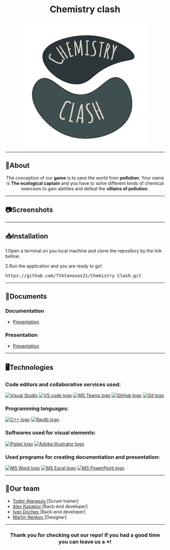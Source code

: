 <h1 align="center">Chemistry clash</h1>
<p align = "center">
<img src = "Chemistry_Clash/assets/Logo.png" alt = "logo" align = "center">
</p>
<hr>
<h2>📰About</h2>
<p align = "center">The conception of our <b>game</b> is to save the world from <b>pollution</b>. Your name is <b>The ecological captain</b> and you have to solve different kinds of chemical exercises to gain abilities and defeat the <b>villains of pollution</b>.
</p>
<hr>
<h2>📷Screenshots</h2>
<hr>
<h2>📥Installation</h2>
<p>1.Open a terminal on you local machine and clone the repository by the link bellow.</p>
<p>2.Run the application and you are ready to go!</p>
<pre>https://github.com/TYAtanasov21/Chemistry_Clash.git</pre>
<hr>
<h2>📃Documents</h2>
<h3>Documentation</h3>
<ul>
<li><a href="documents/Documentation - Chemistry clash.docx" download>Presentation</a></li>
</ul>
<h3>Presentation</h3>
<ul>
<li><a href="documents/Presentation - Chemistry clash.pptx" download>Presentation</a></li>
</ul>
<hr>
<h2>🖥️Technologies</h2>
<h3> Code editors and collaborative services used:</h3>
<p align = "left">
    <a href="https://visualstudio.microsoft.com/vs/"><img src="https://visualstudio.microsoft.com/wp-content/uploads/2021/10/Product-Icon.svg" alt="Visual Studio" width = "50"/></a>
    <a href="https://code.visualstudio.com/"><img src="https://upload.wikimedia.org/wikipedia/commons/thumb/9/9a/Visual_Studio_Code_1.35_icon.svg/2048px-Visual_Studio_Code_1.35_icon.svg.png" alt="VS code logo" width=48px /></a>
    <a href="https://www.microsoft.com/en/microsoft-teams/group-chat-software"><img src="https://img.icons8.com/color/344/microsoft-teams.png" alt = "MS Teams logo" width="50px" /></a>
    <a href="https://github.com/"><img src="https://joshuapenalba.files.wordpress.com/2014/12/github-icon.png" alt="GitHub logo" width = "55"/></a>
    <a href = "https://git-scm.com/"><img src = "https://git-scm.com/images/logos/downloads/Git-Icon-1788C.png" alt = "Git logo" width = 48px></a>
    </p>
<h3>Programming languages:</h3>
<p align = "left">
    <a href="https://www.cplusplus.com/"><img src="https://brandslogos.com/wp-content/uploads/thumbs/c-logo-vector.svg" alt="C++ logo" width="50px"/></a>
    <a href="https://www.raylib.com/"><img src = "https://upload.wikimedia.org/wikipedia/commons/f/f4/Raylib_logo.png" alt = "Raylib logo" width = 48px /></a>
</p>
<h3>Softwares used for visual elements:</h3>
    <a href = "https://www.piskelapp.com/"><img src = "https://avatars.githubusercontent.com/u/28667131?s=280&v=4" alt = "Piskel logo" width = 50px /></a>
    <a href = "https://www.adobe.com/products/illustrator.html"><img src = "https://upload.wikimedia.org/wikipedia/commons/thumb/f/fb/Adobe_Illustrator_CC_icon.svg/1200px-Adobe_Illustrator_CC_icon.svg.png" alt = "Adobe Illustrator logo" width = 50px /></a>
<h3>Used programs for creating documentation and presentation:</h3>
<p align="left">
  <a href="https://www.microsoft.com/en-ww/microsoft-365/word"><img src="https://img.icons8.com/color/344/ms-word.png" alt="MS Word logo" width=48px /></a>
  <a href="https://www.microsoft.com/bg-bg/microsoft-365/excel"><img src = "https://upload.wikimedia.org/wikipedia/commons/thumb/3/34/Microsoft_Office_Excel_%282019%E2%80%93present%29.svg/826px-Microsoft_Office_Excel_%282019%E2%80%93present%29.svg.png" alt = "MS Excel logo" width = 48px /></a>
   <a href="https://www.microsoft.com/en-ww/microsoft-365/powerpoint"><img src="https://img.icons8.com/color/344/ms-powerpoint.png" alt="MS PowerPoint logo" width=48px /></a>
</p>
<hr>
<h2 align = "left">🧒Our team</h2>
<ul>
<li><a href = "https://github.com/TYAtanasov21"> Todor Atanasov </a>[Scrum trainer] <br></li>
<li><a href = "https://github.com/AZKazakov21"> Alex Kazakov </a> [Back-end developer]<br></li>
<li><a href = "https://github.com/IDDochev21"> Ivan Dochev </a> [Back-end developer] <br></li>
<li><a href = "https://github.com/MTNenkov21"> Martin Nenkov </a>[Designer] <br></li>
</ul>
<hr>
<h3 align = "center">Thank you for checking out our repo! If you had a good time you can leave us a ⭐!</h3>